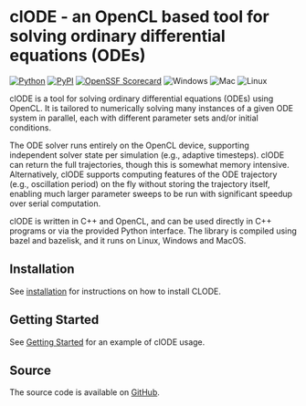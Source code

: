 # clODE - an OpenCL based tool for solving ordinary differential equations (ODEs)

[![Python](https://img.shields.io/pypi/pyversions/clode.svg)](https://badge.fury.io/py/clode)
[![PyPI](https://badge.fury.io/py/clode.svg)](https://badge.fury.io/py/tensorflow)
[![OpenSSF Scorecard](https://api.securityscorecards.dev/projects/github.com/patrickfletcher/clODE/badge)](https://securityscorecards.dev/viewer/?uri=github.com/patrickfletcher/clODE)
![Windows](https://github.com/patrickfletcher/clODE/actions/workflows/bazel_build_windows.yml/badge.svg)
![Mac](https://github.com/patrickfletcher/clODE/actions/workflows/bazel_test_mac.yml/badge.svg) 
![Linux](https://github.com/patrickfletcher/clODE/actions/workflows/bazel_build_linux.yml/badge.svg)

clODE is a tool for solving ordinary differential equations (ODEs) using OpenCL. It is tailored to numerically solving many instances of a given ODE system in parallel, each with different parameter sets and/or initial conditions.

The ODE solver runs entirely on the OpenCL device, supporting independent solver state per simulation (e.g., adaptive timesteps). clODE can return the full trajectories, though this is somewhat memory intensive. Alternatively, clODE supports computing features of the ODE trajectory (e.g., oscillation period) on the fly without storing the trajectory itself, enabling much larger parameter sweeps to be run with significant speedup over serial computation.

clODE is written in C++ and OpenCL, and can be used directly in C++ programs or via the provided Python interface. The library is compiled using bazel and bazelisk, and it runs on Linux, Windows and MacOS.

## Installation

See [installation](docs/install.md) for instructions on how to install CLODE.

## Getting Started

See [Getting Started](docs/getting_started.md) for an example of clODE usage.

## Source

The source code is available on [GitHub](https://github.com/patrickfletcher/clODE).
